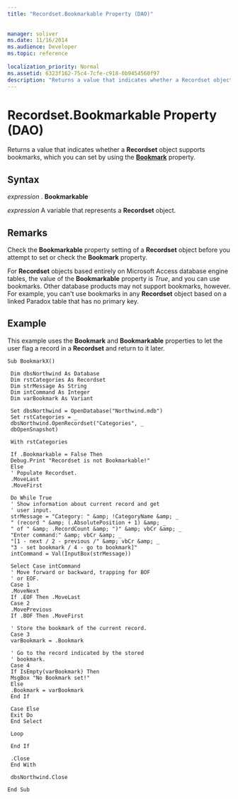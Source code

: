 ```yaml
---
title: "Recordset.Bookmarkable Property (DAO)"
 
 
manager: soliver
ms.date: 11/16/2014
ms.audience: Developer
ms.topic: reference
  
localization_priority: Normal
ms.assetid: 6323f162-75c4-7cfe-c918-0b9454560f97
description: "Returns a value that indicates whether a Recordset object supports bookmarks, which you can set by using the Bookmark property."
---
```


# Recordset.Bookmarkable Property (DAO)

Returns a value that indicates whether a **Recordset** object supports bookmarks, which you can set by using the **[Bookmark](recordset-bookmark-property-dao.md)** property. 
  
## Syntax

 *expression*  . **Bookmarkable**
  
 *expression*  A variable that represents a **Recordset** object. 
  
## Remarks

Check the **Bookmarkable** property setting of a **Recordset** object before you attempt to set or check the **Bookmark** property. 
  
For **Recordset** objects based entirely on Microsoft Access database engine tables, the value of the **Bookmarkable** property is  _True_, and you can use bookmarks. Other database products may not support bookmarks, however. For example, you can't use bookmarks in any **Recordset** object based on a linked Paradox table that has no primary key. 
  
## Example

This example uses the **Bookmark** and **Bookmarkable** properties to let the user flag a record in a **Recordset** and return to it later. 
  
```
Sub BookmarkX() 
 
 Dim dbsNorthwind As Database 
 Dim rstCategories As Recordset 
 Dim strMessage As String 
 Dim intCommand As Integer 
 Dim varBookmark As Variant 
 
 Set dbsNorthwind = OpenDatabase("Northwind.mdb") 
 Set rstCategories = _ 
 dbsNorthwind.OpenRecordset("Categories", _ 
 dbOpenSnapshot) 
 
 With rstCategories 
 
 If .Bookmarkable = False Then 
 Debug.Print "Recordset is not Bookmarkable!" 
 Else 
 ' Populate Recordset. 
 .MoveLast 
 .MoveFirst 
 
 Do While True 
 ' Show information about current record and get 
 ' user input. 
 strMessage = "Category: " &amp; !CategoryName &amp; _ 
 " (record " &amp; (.AbsolutePosition + 1) &amp; _ 
 " of " &amp; .RecordCount &amp; ")" &amp; vbCr &amp; _ 
 "Enter command:" &amp; vbCr &amp; _ 
 "[1 - next / 2 - previous /" &amp; vbCr &amp; _ 
 "3 - set bookmark / 4 - go to bookmark]" 
 intCommand = Val(InputBox(strMessage)) 
 
 Select Case intCommand 
 ' Move forward or backward, trapping for BOF 
 ' or EOF. 
 Case 1 
 .MoveNext 
 If .EOF Then .MoveLast 
 Case 2 
 .MovePrevious 
 If .BOF Then .MoveFirst 
 
 ' Store the bookmark of the current record. 
 Case 3 
 varBookmark = .Bookmark 
 
 ' Go to the record indicated by the stored 
 ' bookmark. 
 Case 4 
 If IsEmpty(varBookmark) Then 
 MsgBox "No Bookmark set!" 
 Else 
 .Bookmark = varBookmark 
 End If 
 
 Case Else 
 Exit Do 
 End Select 
 
 Loop 
 
 End If 
 
 .Close 
 End With 
 
 dbsNorthwind.Close 
 
End Sub 

```


